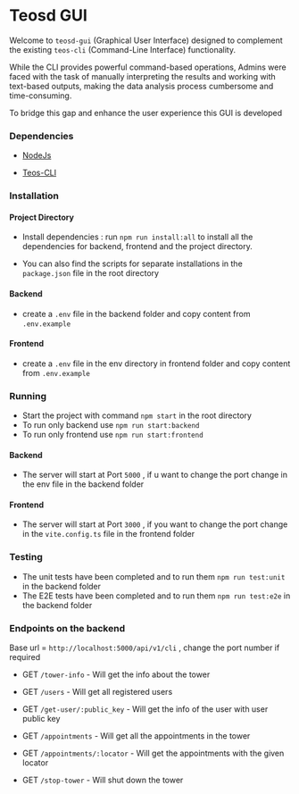 # Teosd GUI

Welcome to `teosd-gui` (Graphical User Interface) designed to complement the existing `teos-cli` (Command-Line Interface) functionality.

While the CLI provides powerful command-based operations, Admins were faced with the task of manually interpreting the results and working with text-based outputs, making the data analysis process cumbersome and time-consuming.

To bridge this gap and enhance the user experience this GUI is developed

### Dependencies

- [NodeJs](https://nodejs.org/en/download)

- [Teos-CLI](https://github.com/talaia-labs/rust-teos)

### Installation

#### Project Directory

- Install dependencies : run `npm run install:all` to install all the dependencies for backend, frontend and the project directory.

- You can also find the scripts for separate installations in the `package.json` file in the root directory

#### Backend

- create a `.env` file in the backend folder and copy content from `.env.example`

#### Frontend

- create a `.env` file in the env directory in frontend folder and copy content from `.env.example`

### Running

- Start the project with command `npm start` in the root directory
- To run only backend use `npm run start:backend`
- To run only frontend use `npm run start:frontend`

#### Backend

- The server will start at Port `5000` , if u want to change the port change in the env file in the backend folder

#### Frontend

- The server will start at Port `3000` , if you want to change the port change in the `vite.config.ts` file in the frontend folder

### Testing

- The unit tests have been completed and to run them `npm run test:unit` in the backend folder
- The E2E tests have been completed and to run them `npm run test:e2e` in the backend folder

### Endpoints on the backend

Base url = `http://localhost:5000/api/v1/cli` , change the port number if required

- GET `/tower-info` - Will get the info about the tower

- GET `/users` - Will get all registered users

- GET `/get-user/:public_key` - Will get the info of the user with user public key

- GET `/appointments` - Will get all the appointments in the tower

- GET `/appointments/:locator` - Will get the appointments with the given locator

- GET `/stop-tower` - Will shut down the tower
